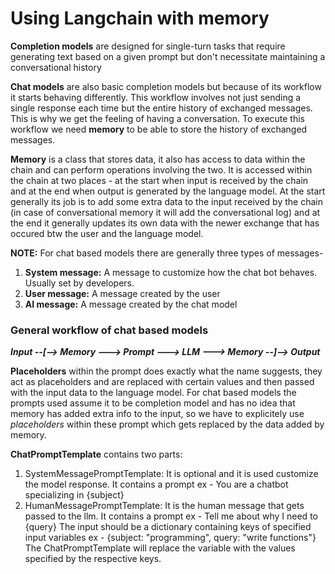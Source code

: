 # Using Langchain with memory

**Completion models** are designed for single-turn tasks that require generating text based on a given prompt but don't necessitate maintaining a conversational history

**Chat models** are also basic completion models but because of its workflow it starts behaving differently. This workflow involves not just sending a single response each time but the entire history of exchanged messages. This is why we get the feeling of having a conversation. To execute this workflow we need **memory** to be able to store the history of exchanged messages.

**Memory** is a class that stores data, it also has access to data within the chain and can perform operations involving the two. It is accessed within the chain at two places - at the start when input is received by the chain and at the end when output is generated by the language model. At the start generally its job is to add some extra data to the input received by the chain (in case of conversational memory it will add the conversational log) and at the end it generally updates its own data with the newer exchange that has occured btw the user and the language model.

**NOTE:** For chat based models there are generally three types of messages-
1. **System message:** A message to customize how the chat bot behaves. Usually set by developers.
2. **User message:** A message created by the user
3. **AI message:** A message created by the chat model

### General workflow of chat based models

***Input --[--> Memory ---> Prompt ---> LLM ---> Memory --]--> Output***

**Placeholders** within the prompt does exactly what the name suggests, they act as placeholders and are replaced with certain values and then passed with the input data to the language model. For chat based models the prompts used assume it to be completion model and has no idea that memory has added extra info to the input, so we have to explicitely use _placeholders_ within these prompt which gets replaced by the data added by memory.

**ChatPromptTemplate** contains two parts:
1. SystemMessagePromptTemplate: It is optional and it is used customize the model response. It contains a prompt ex - You are a chatbot specializing in {subject}
2. HumanMessagePromptTemplate: It is the human message that gets passed to the llm. It contains a prompt ex - Tell me about why I need to {query}
The input should be a dictionary containing keys of specified input variables ex - {subject: "programming", query: "write functions"}
The ChatPromptTemplate will replace the variable with the values specified by the respective keys.
